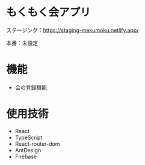 # もくもく会アプリ

ステージング：https://staging-mekumoku.netlify.app/

本番：未設定

# 機能

- 会の登録機能
  <!-- - ユーザ設定機能 -->
  <!-- - ログイン・ログアウト機能 -->

# 使用技術

- React
- TypeScript
- React-router-dom
- AntDesign
- Firebase
